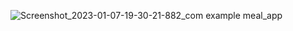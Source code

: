 
![Screenshot_2023-01-07-19-30-21-882_com example meal_app](https://user-images.githubusercontent.com/117904778/211165201-b42c85cc-d39a-4139-960a-97768f896544.jpg)
